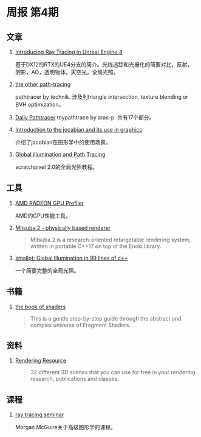 # 周报 第4期

## 文章

1. [Introducing Ray Tracing in Unreal Engine 4](https://devblogs.nvidia.com/introducing-ray-tracing-in-unreal-engine-4/)

    基于DX12的RTX的UE4分支的简介。光线追踪和光栅化的简要对比，反射，阴影，AO，透明物体，天空光，全局光照。

2. [the other path-tracing](http://technik90.blogspot.com/2018/06/the-other-pathtracer-basic-job-system.html)

   pathtracer by technik. 涉及到triangle intersection, texture blending or BVH optimization。

3. [Daily Pathtracer](https://aras-p.info/blog/2018/03/28/Daily-Pathtracer-Part-0-Intro/)
  toypathtrace by aras-p. 共有17个部分。

4. [Introduction  to  the jocabian and its use in graphics](https://mehdins.wordpress.com/2017/09/04/introduction-to-the-jacobian-and-its-use-in-graphics/)

   介绍了jacobian在图形学中的使用场景。

5. [Global illumination and Path Tracing](https://www.scratchapixel.com/lessons/3d-basic-rendering/global-illumination-path-tracing)

   scratchpixel 2.0的全局光照教程。

## 工具

1. [AMD RADEON GPU Profiler](https://gpuopen.com/rgp/)

   AMD的GPU性能工具。

2. [Mitsuba 2 - physically based renderer](http://mitsuba-renderer.org/)

   > Mitsuba 2 is a research-oriented retargetable rendering system, written in portable C++17 on top of the Enoki library.

3. [smallpt: Global Illumination in 99 lines of c++](http://www.kevinbeason.com/smallpt/#moreinfo)
   
   一个简要完整的全局光照。

## 书籍

1. [the book of shaders](https://thebookofshaders.com/)

   > This is a gentle step-by-step guide through the abstract and complex universe of Fragment Shaders.


## 资料

1. [Rendering Resource](https://benedikt-bitterli.me/resources/)

   > 32 different 3D scenes that you can use for free in your rendering research, publications and classes.

## 课程

1. [ray tracing seminar](https://morgan3d.github.io/advanced-ray-tracing-course/index.html#projects)
   
    Morgan McGuire关于高级图形学的课程。
